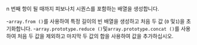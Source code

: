 n 번째 항이 될 때까지 피보나치 시퀀스를 포함하는 배열을 생성합니다.

-`array.from ()`를 사용하여 특정 길이의 빈 배열을 생성하고 처음 두 값 (`0` 및`1`)을 초기화합니다.
-`array.prototype.reduce ()`및`array.prototype.concat ()`를 사용하여 처음 두 값을 제외하고 마지막 두 값의 합을 사용하여 값을 추가하십시오.